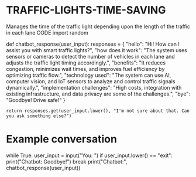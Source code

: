 # TRAFFIC-LIGHTS-TIME-SAVING
Manages the time of the traffic light depending upon the length of the traffic in each lane
CODE 
import random

def chatbot_response(user_input):
    responses = {
        "hello": "Hi! How can I assist you with smart traffic lights?",
        "how does it work": "The system uses sensors or cameras to detect the number of vehicles in each lane and adjusts the traffic light timing accordingly.",
        "benefits": "It reduces congestion, minimizes wait times, and improves fuel efficiency by optimizing traffic flow.",
        "technology used": "The system can use AI, computer vision, and IoT sensors to analyze and control traffic signals dynamically.",
        "implementation challenges": "High costs, integration with existing infrastructure, and data privacy are some of the challenges.",
        "bye": "Goodbye! Drive safe!"
    }
    
    return responses.get(user_input.lower(), "I'm not sure about that. Can you ask something else?")

# Example conversation
while True:
    user_input = input("You: ")
    if user_input.lower() == "exit":
        print("Chatbot: Goodbye!")
        break
    print("Chatbot:", chatbot_response(user_input))
